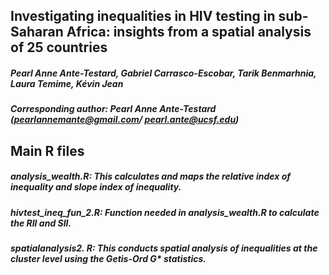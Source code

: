 ## Investigating inequalities in HIV testing in sub-Saharan Africa: insights from a spatial analysis of 25 countries

##### Pearl Anne Ante-Testard, Gabriel Carrasco-Escobar, Tarik Benmarhnia, Laura Temime, Kévin Jean

##### Corresponding author: Pearl Anne Ante-Testard (pearlannemante@gmail.com/ pearl.ante@ucsf.edu)

## Main R files

##### analysis_wealth.R: This calculates and maps the relative index of inequality and slope index of inequality.
##### hivtest_ineq_fun_2.R: Function needed in analysis_wealth.R to calculate the RII and SII.
##### spatialanalysis2. R: This conducts spatial analysis of inequalities at the cluster level using the Getis-Ord G* statistics.


